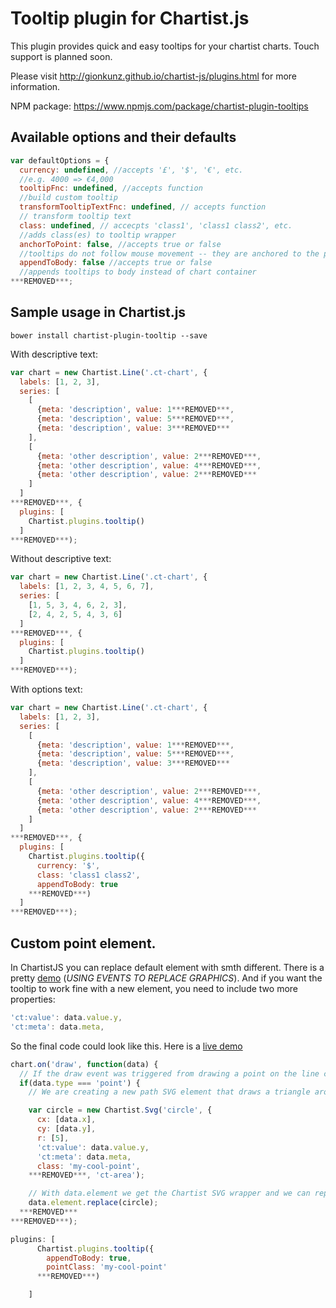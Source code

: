 # Tooltip plugin for Chartist.js

This plugin provides quick and easy tooltips for your chartist charts. Touch support is planned soon.

Please visit http://gionkunz.github.io/chartist-js/plugins.html for more information.

NPM package: https://www.npmjs.com/package/chartist-plugin-tooltips

## Available options and their defaults

```javascript
var defaultOptions = {
  currency: undefined, //accepts '£', '$', '€', etc.
  //e.g. 4000 => €4,000
  tooltipFnc: undefined, //accepts function
  //build custom tooltip
  transformTooltipTextFnc: undefined, // accepts function
  // transform tooltip text
  class: undefined, // accecpts 'class1', 'class1 class2', etc.
  //adds class(es) to tooltip wrapper
  anchorToPoint: false, //accepts true or false
  //tooltips do not follow mouse movement -- they are anchored to the point / bar.
  appendToBody: false //accepts true or false
  //appends tooltips to body instead of chart container
***REMOVED***;
```

## Sample usage in Chartist.js

`bower install chartist-plugin-tooltip --save`

With descriptive text:
```js
var chart = new Chartist.Line('.ct-chart', {
  labels: [1, 2, 3],
  series: [
    [
      {meta: 'description', value: 1***REMOVED***,
      {meta: 'description', value: 5***REMOVED***,
      {meta: 'description', value: 3***REMOVED***
    ],
    [
      {meta: 'other description', value: 2***REMOVED***,
      {meta: 'other description', value: 4***REMOVED***,
      {meta: 'other description', value: 2***REMOVED***
    ]
  ]
***REMOVED***, {
  plugins: [
    Chartist.plugins.tooltip()
  ]
***REMOVED***);
```

Without descriptive text:
```js
var chart = new Chartist.Line('.ct-chart', {
  labels: [1, 2, 3, 4, 5, 6, 7],
  series: [
    [1, 5, 3, 4, 6, 2, 3],
    [2, 4, 2, 5, 4, 3, 6]
  ]
***REMOVED***, {
  plugins: [
    Chartist.plugins.tooltip()
  ]
***REMOVED***);
```

With options text:
```js
var chart = new Chartist.Line('.ct-chart', {
  labels: [1, 2, 3],
  series: [
    [
      {meta: 'description', value: 1***REMOVED***,
      {meta: 'description', value: 5***REMOVED***,
      {meta: 'description', value: 3***REMOVED***
    ],
    [
      {meta: 'other description', value: 2***REMOVED***,
      {meta: 'other description', value: 4***REMOVED***,
      {meta: 'other description', value: 2***REMOVED***
    ]
  ]
***REMOVED***, {
  plugins: [
    Chartist.plugins.tooltip({
      currency: '$',
      class: 'class1 class2',
      appendToBody: true
    ***REMOVED***)
  ]
***REMOVED***);
```



## Custom point element.

In ChartistJS you can replace default element with smth different.
There is a pretty [demo](https://gionkunz.github.io/chartist-js/examples.html) (*USING EVENTS TO REPLACE GRAPHICS*).
And if you want the tooltip to work fine with a new element, you need to include two more properties:

```javascript
'ct:value': data.value.y,
'ct:meta': data.meta,
```

So the final code could look like this. Here is a [live demo](https://jsfiddle.net/AlexanderKozhevin/aapycL87/)
```javascript
chart.on('draw', function(data) {
  // If the draw event was triggered from drawing a point on the line chart
  if(data.type === 'point') {
    // We are creating a new path SVG element that draws a triangle around the point coordinates

    var circle = new Chartist.Svg('circle', {
      cx: [data.x],
      cy: [data.y],
      r: [5],
      'ct:value': data.value.y,
      'ct:meta': data.meta,
      class: 'my-cool-point',
    ***REMOVED***, 'ct-area');

    // With data.element we get the Chartist SVG wrapper and we can replace the original point drawn by Chartist with our newly created triangle
    data.element.replace(circle);
  ***REMOVED***
***REMOVED***);
```

```javascript
plugins: [
      Chartist.plugins.tooltip({
        appendToBody: true,
        pointClass: 'my-cool-point'
      ***REMOVED***)

    ]

```
